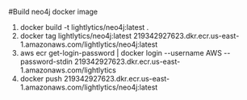 #Build neo4j docker image
1. docker build -t lightlytics/neo4j:latest .
2. docker tag lightlytics/neo4j:latest 219342927623.dkr.ecr.us-east-1.amazonaws.com/lightlytics/neo4j:latest
3. aws ecr get-login-password | docker login --username AWS --password-stdin 219342927623.dkr.ecr.us-east-1.amazonaws.com/lightlytics
4. docker push 219342927623.dkr.ecr.us-east-1.amazonaws.com/lightlytics/neo4j:latest

